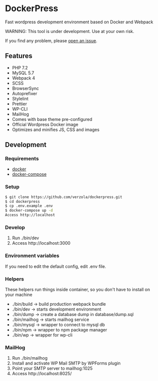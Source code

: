 # DockerPress
Fast wordpress development environment based on Docker and Webpack

WARNING: This tool is under development. Use at your own risk.

If you find any problem, please [open an issue](https://github.com/verzola/dockerpress/issues/new).

## Features
- PHP 7.2
- MySQL 5.7
- Webpack 4
- SCSS
- BrowserSync
- Autoprefixer
- Stylelint
- Prettier
- WP-CLI
- MailHog
- Comes with base theme pre-configured
- Official Wordpress Docker image
- Optimizes and minifies JS, CSS and images

## Development

### Requirements
- [docker](https://www.docker.com/get-started)
- [docker-compose](https://docs.docker.com/compose/install/)

### Setup
```sh
$ git clone https://github.com/verzola/dockerpress.git
$ cd dockerpress
$ cp .env.example .env
$ docker-compose up -d
Access http://localhost
```

### Develop
1. Run ./bin/dev
2. Access http://localhost:3000

### Environment variables
If you need to edit the default config, edit .env file.

### Helpers
These helpers run things inside container, so you don't have to install on your machine

- ./bin/build -> build production webpack bundle
- ./bin/dev -> starts development environment
- ./bin/dump -> create a database dump in database/dump.sql
- ./bin/mailhog -> starts mailhog service
- ./bin/mysql -> wrapper to connect to mysql db
- ./bin/npm -> wrapper to npm package manager
- ./bin/wp -> wrapper for wp-cli

### MailHog
1. Run ./bin/mailhog
2. Install and activate WP Mail SMTP by WPForms plugin
3. Point your SMTP server to mailhog:1025
4. Access http://localhost:8025/
